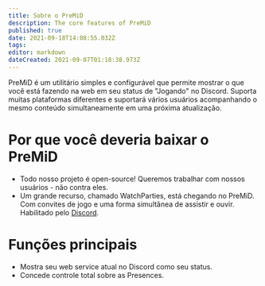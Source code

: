 ```yaml
---
title: Sobre o PreMiD
description: The core features of PreMiD
published: true
date: 2021-09-18T14:08:55.032Z
tags: 
editor: markdown
dateCreated: 2021-09-07T01:18:38.973Z
---
```


PreMiD é um utilitário simples e configurável que permite mostrar o que você está fazendo na web em seu status de "Jogando" no Discord. Suporta muitas plataformas diferentes e suportará vários usuários acompanhando o mesmo conteúdo simultaneamente em uma próxima atualização.

# Por que você deveria baixar o PreMiD
- Todo nosso projeto é open-source! Queremos trabalhar com nossos usuários - não contra eles.
- Um grande recurso, chamado WatchParties, está chegando no PreMiD. Com convites de jogo e uma forma simultânea de assistir e ouvir. Habilitado pelo [Discord](https://discordapp.com/).

# Funções principais
- Mostra seu web service atual no Discord como seu status.
- Concede controle total sobre as Presences.